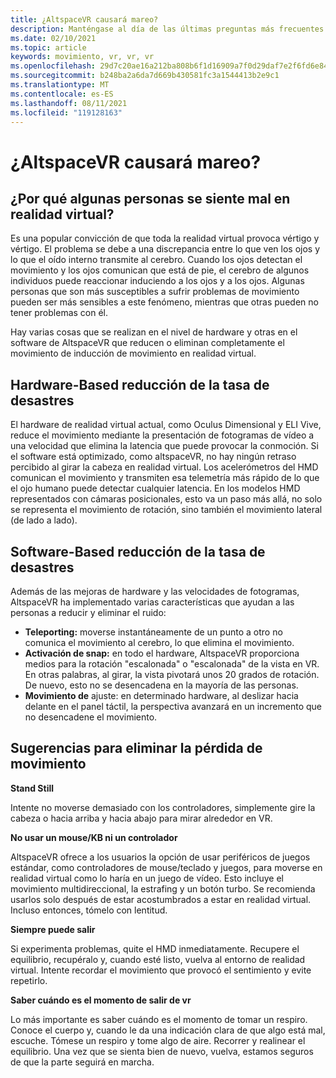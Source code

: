 ```yaml
---
title: ¿AltspaceVR causará mareo?
description: Manténgase al día de las últimas preguntas más frecuentes y soluciones para el movimiento en entornos de realidad virtual.
ms.date: 02/10/2021
ms.topic: article
keywords: movimiento, vr, vr, vr
ms.openlocfilehash: 29d7c20ae16a212ba808b6f1d16909a7f0d29daf7e2f6fd6e8401c83cbdb2e7e
ms.sourcegitcommit: b248ba2a6da7d669b430581fc3a1544413b2e9c1
ms.translationtype: MT
ms.contentlocale: es-ES
ms.lasthandoff: 08/11/2021
ms.locfileid: "119128163"
---
```

# <a name="will-altspacevr-cause-motion-sickness"></a>¿AltspaceVR causará mareo?

## <a name="why-do-some-people-feel-ill-in-vr"></a>¿Por qué algunas personas se siente mal en realidad virtual?

Es una popular convicción de que toda la realidad virtual provoca vértigo y vértigo. El problema se debe a una discrepancia entre lo que ven los ojos y lo que el oído interno transmite al cerebro. Cuando los ojos detectan el movimiento y los ojos comunican que está de pie, el cerebro de algunos individuos puede reaccionar induciendo a los ojos y a los ojos. Algunas personas que son más susceptibles a sufrir problemas de movimiento pueden ser más sensibles a este fenómeno, mientras que otras pueden no tener problemas con él. 

Hay varias cosas que se realizan en el nivel de hardware y otras en el software de AltspaceVR que reducen o eliminan completamente el movimiento de inducción de movimiento en realidad virtual.

## <a name="hardware-based-nausea-reduction"></a>Hardware-Based reducción de la tasa de desastres

El hardware de realidad virtual actual, como Oculus Dimensional y ELI Vive, reduce el movimiento mediante la presentación de fotogramas de vídeo a una velocidad que elimina la latencia que puede provocar la conmoción. Si el software está optimizado, como altspaceVR, no hay ningún retraso percibido al girar la cabeza en realidad virtual. Los acelerómetros del HMD comunican el movimiento y transmiten esa telemetría más rápido de lo que el ojo humano puede detectar cualquier latencia. En los modelos HMD representados con cámaras posicionales, esto va un paso más allá, no solo se representa el movimiento de rotación, sino también el movimiento lateral (de lado a lado).

## <a name="software-based-nausea-reduction"></a>Software-Based reducción de la tasa de desastres

Además de las mejoras de hardware y las velocidades de fotogramas, AltspaceVR ha implementado varias características que ayudan a las personas a reducir y eliminar el ruido:

* **Teleporting:** moverse instantáneamente de un punto a otro no comunica el movimiento al cerebro, lo que elimina el movimiento.
* **Activación de snap:** en todo el hardware, AltspaceVR proporciona medios para la rotación "escalonada" o "escalonada" de la vista en VR. En otras palabras, al girar, la vista pivotará unos 20 grados de rotación. De nuevo, esto no se desencadena en la mayoría de las personas.
* **Movimiento de** ajuste: en determinado hardware, al deslizar hacia delante en el panel táctil, la perspectiva avanzará en un incremento que no desencadene el movimiento. 
 
## <a name="suggestions-for-eliminating-motion-sickness"></a>Sugerencias para eliminar la pérdida de movimiento

**Stand Still**

Intente no moverse demasiado con los controladores, simplemente gire la cabeza o hacia arriba y hacia abajo para mirar alrededor en VR.

**No usar un mouse/KB ni un controlador**

AltspaceVR ofrece a los usuarios la opción de usar periféricos de juegos estándar, como controladores de mouse/teclado y juegos, para moverse en realidad virtual como lo haría en un juego de vídeo. Esto incluye el movimiento multidireccional, la estrafing y un botón turbo. Se recomienda usarlos solo después de estar acostumbrados a estar en realidad virtual. Incluso entonces, tómelo con lentitud.

**Siempre puede salir**

Si experimenta problemas, quite el HMD inmediatamente. Recupere el equilibrio, recupéralo y, cuando esté listo, vuelva al entorno de realidad virtual. Intente recordar el movimiento que provocó el sentimiento y evite repetirlo.

**Saber cuándo es el momento de salir de vr**

Lo más importante es saber cuándo es el momento de tomar un respiro. Conoce el cuerpo y, cuando le da una indicación clara de que algo está mal, escuche. Tómese un respiro y tome algo de aire. Recorrer y realinear el equilibrio. Una vez que se sienta bien de nuevo, vuelva, estamos seguros de que la parte seguirá en marcha.